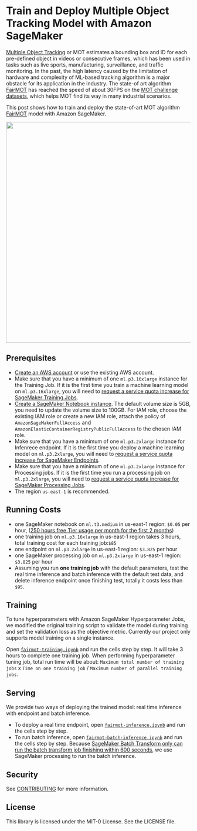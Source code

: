 # Train and Deploy Multiple Object Tracking Model with Amazon SageMaker


[Multiple Object Tracking](https://motchallenge.net/) or MOT estimates a bounding box and ID for each pre-defined object in videos or consecutive frames, which has been used in tasks such as live sports, manufacturing, surveillance, and traffic monitoring. In the past, the high latency caused by the limitation of hardware and complexity of ML-based tracking algorithm is a major obstacle for its application in the industry. The state-of art algorithm [FairMOT](https://arxiv.org/abs/2004.01888) has reached the speed of about 30FPS on the [MOT challenge datasets](https://motchallenge.net/), which helps MOT find its way in many industrial scenarios.

This post shows how to train and deploy the state-of-art MOT algorithm [FairMOT](https://github.com/ifzhang/FairMOT) model with Amazon SageMaker.

<div align="center"><img width=600 src="./img/mot_sample.gif"></div>

## Prerequisites
- [Create an AWS account](https://aws.amazon.com/premiumsupport/knowledge-center/create-and-activate-aws-account/) or use the existing AWS account.
- Make sure that you have a minimum of one `ml.p3.16xlarge` instance for the Training Job. If it is the first time you train a machine learning model on `ml.p3.16xlarge`, you will need to [request a service quota increase for SageMaker Training Jobs]( https://docs.aws.amazon.com/sagemaker/latest/dg/regions-quotas.html).
- [Create a SageMaker Notebook instance](https://docs.aws.amazon.com/sagemaker/latest/dg/howitworks-create-ws.html). The default volume size is 5GB, you need to update the volume size to 100GB. For IAM role, choose the existing IAM role or create a new IAM role, attach the policy of `AmazonSageMakerFullAccess` and `AmazonElasticContainerRegistryPublicFullAccess` to the chosen IAM role.
- Make sure that you have a minimum of one `ml.p3.2xlarge` instance for Infenrece endpoint. If it is the first time you deploy a machine learning model on `ml.p3.2xlarge`, you will need to [request a service quota increase for SageMaker Endpoints]( https://docs.aws.amazon.com/sagemaker/latest/dg/regions-quotas.html).
- Make sure that you have a minimum of one `ml.p3.2xlarge` instance for Processing jobs. If it is the first time you run a processing job on `ml.p3.2xlarge`, you will need to [request a service quota increase for SageMaker Processing Jobs]( https://docs.aws.amazon.com/sagemaker/latest/dg/regions-quotas.html).
- The region `us-east-1` is recommended.

## Running Costs
- one SageMaker notebook on `ml.t3.medium` in us-east-1 region: `$0.05` per hour, ([250 hours free Tier usage per month for the first 2 months](https://aws.amazon.com/sagemaker/pricing/))
- one training job on `ml.p3.16xlarge` in us-east-1 region takes 3 hours, total training cost for each training job:`$85`
- one endpoint on `ml.p3.2xlarge` in us-east-1 region: `$3.825` per hour
- one SageMaker processing job on `ml.p3.2xlarge` in us-east-1 region: `$3.825`  per hour
- Assuming you run **one training job** with the default parameters, test the real time inference and batch inference with the default test data, and delete inference endpoint once finishing test, totally it costs less than `$95`.

## Training

To tune hyperparameters with Amazon SageMaker Hyperparameter Jobs, we modified the original training script to validate the model during training and set the validation loss as the objective metric. Currently our project only supports model training on a single instance.

Open [`fairmot-training.ipynb`](fairmot-training.ipynb) and run the cells step by step. It will take 3 hours to complete one training job. When performing hyperparameter tuning job, total run time will be about: `Maximum total number of training jobs` x `Time on one training job` / `Maximum number of parallel training jobs`.

## Serving

We provide two ways of deploying the trained model: real time inference with endpoint and batch inference.
- To deploy a real time endpoint, open [`fairmot-inference.ipynb`](fairmot-inference.ipynb) and run the cells step by step.
- To run batch inference, open [`fairmot-batch-inference.ipynb`](fairmot-batch-inference.ipynb) and run the cells step by step. Because [SageMaker Batch Transform only can run the batch transform job finishing within 600 seconds](https://docs.aws.amazon.com/sagemaker/latest/dg/your-algorithms-batch-code.html), we use SageMaker processing to run the batch inference.

## Security

See [CONTRIBUTING](CONTRIBUTING.md#security-issue-notifications) for more information.

## License

This library is licensed under the MIT-0 License. See the LICENSE file.
